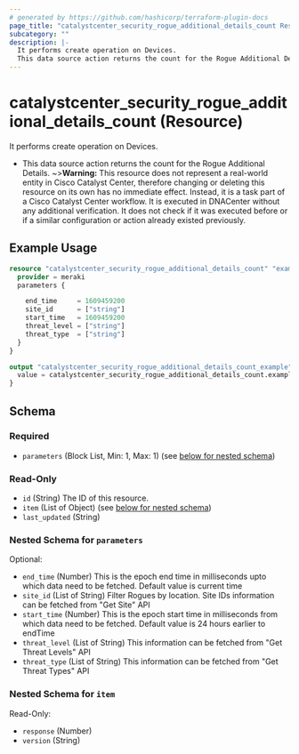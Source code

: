```yaml
---
# generated by https://github.com/hashicorp/terraform-plugin-docs
page_title: "catalystcenter_security_rogue_additional_details_count Resource - terraform-provider-catalystcenter"
subcategory: ""
description: |-
  It performs create operation on Devices.
  This data source action returns the count for the Rogue Additional Details.
---
```


# catalystcenter_security_rogue_additional_details_count (Resource)

It performs create operation on Devices.

- This data source action returns the count for the Rogue Additional Details.
~>**Warning:**
This resource does not represent a real-world entity in Cisco Catalyst Center, therefore changing or deleting this resource on its own has no immediate effect.
Instead, it is a task part of a Cisco Catalyst Center workflow. It is executed in DNACenter without any additional verification. It does not check if it was executed before or if a similar configuration or action already existed previously.

## Example Usage

```terraform
resource "catalystcenter_security_rogue_additional_details_count" "example" {
  provider = meraki
  parameters {

    end_time     = 1609459200
    site_id      = ["string"]
    start_time   = 1609459200
    threat_level = ["string"]
    threat_type  = ["string"]
  }
}

output "catalystcenter_security_rogue_additional_details_count_example" {
  value = catalystcenter_security_rogue_additional_details_count.example
}
```

<!-- schema generated by tfplugindocs -->
## Schema

### Required

- `parameters` (Block List, Min: 1, Max: 1) (see [below for nested schema](#nestedblock--parameters))

### Read-Only

- `id` (String) The ID of this resource.
- `item` (List of Object) (see [below for nested schema](#nestedatt--item))
- `last_updated` (String)

<a id="nestedblock--parameters"></a>
### Nested Schema for `parameters`

Optional:

- `end_time` (Number) This is the epoch end time in milliseconds upto which data need to be fetched. Default value is current time
- `site_id` (List of String) Filter Rogues by location. Site IDs information can be fetched from "Get Site" API
- `start_time` (Number) This is the epoch start time in milliseconds from which data need to be fetched. Default value is 24 hours earlier to endTime
- `threat_level` (List of String) This information can be fetched from "Get Threat Levels" API
- `threat_type` (List of String) This information can be fetched from "Get Threat Types" API


<a id="nestedatt--item"></a>
### Nested Schema for `item`

Read-Only:

- `response` (Number)
- `version` (String)
